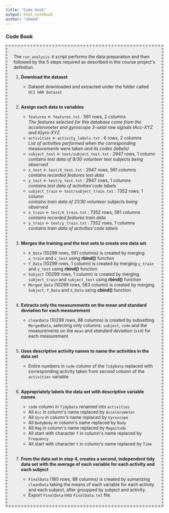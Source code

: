 ```yaml
---
title: "Code book"
output: html_notebook
author: "ahmed"
---
```


### Code Book

<div style= "border: 5px dotted gray; padding: 10px 20px; background-color:#ededed; box-shadow: 0 1px 5px rgba(0, 0, 0, 0.25);">

The `run_analysis.R` script performs the data preparation and then followed by the 5 steps required as described in the course project's definition.

1. **Download the dataset**
    + Dataset downloaded and extracted under the folder called `UCI HAR Dataset`
    
    <br/>
2. **Assign each data to variables**
    + `features` <- `features.txt` : 561 rows, 2 columns <br/>
        *The features selected for this database come from the accelerometer and gyroscope 3-axial raw signals tAcc-XYZ and tGyro-XYZ.*
    + `activities` <- `activity_labels.txt` : 6 rows, 2 columns <br/>
        *List of activities performed when the corresponding measurements were taken and its codes (labels)*
    + `subject_test` <- `test/subject_test.txt` : 2947 rows, 1 column <br/>
        *contains test data of 9/30 volunteer test subjects being observed*
    + `x_test` <- `test/X_test.txt` : 2947 rows, 561 columns <br/>
        *contains recorded features test data*
    + `y_test` <- `test/y_test.txt` : 2947 rows, 1 columns <br/>
        *contains test data of activities'code labels*
    + `subject_train` <- `test/subject_train.txt` : 7352 rows, 1 column <br/>
        *contains train data of 21/30 volunteer subjects being observed*
    + `x_train` <- `test/X_train.txt` : 7352 rows, 561 columns <br/>
        *contains recorded features train data*
    + `y_train` <- `test/y_train.txt` : 7352 rows, 1 columns <br/>
        *contains train data of activities'code labels*
   
    <br/>
3. **Merges the training and the test sets to create one data set**
    + `X_Data` (10299 rows, 561 columns) is created by merging `x_train` and `x_test` using **rbind()** function
    + `Y_Data` (10299 rows, 1 column) is created by merging `y_train` and `y_test` using **rbind()** function
    + `Subject` (10299 rows, 1 column) is created by merging `subject_train` and `subject_test` using **rbind()** function
    + `Merged_Data` (10299 rows, 563 column) is created by merging `Subject`, `Y_Data` and `X_Data` using **cbind()** function
   
    <br/>
4. **Extracts only the measurements on the mean and standard deviation for each measurement**
    + `cleanData` (10299 rows, 88 columns) is created by subsetting `MergedData`, selecting only columns: `subject`, `code` and the measurements on the `mean` and *standard deviation* (`std`) for each measurement

    <br/>
5. **Uses descriptive activity names to name the activities in the data set**
    + Entire numbers in `code` column of the `TidyData` replaced with corresponding activity taken from second column of the `activities` variable

    <br/>
6. **Appropriately labels the data set with descriptive variable names**
    + `code` column in `TidyData` renamed into `activities`
    +  All `Acc` in column's name replaced by `Accelerometer`
    +  All `Gyro` in column's name replaced by `Gyroscope`
    +  All `BodyBody` in column's name replaced by `Body`
    +  All `Mag` in column's name replaced by `Magnitude`
    +  All start with character `f` in column's name replaced by `Frequency`
    +  All start with character `t` in column's name replaced by `Time`

    <br/>
7. **From the data set in step 4, creates a second, independent tidy data set with the average of each variable for each activity and each subject**
    + `FinalData` (180 rows, 88 columns) is created by sumarizing `cleanData` taking the means of each variable for each activity and each subject, after groupped by subject and activity.
    + Export `FinalData` into `FinalData.txt` file.

</div>

<br/>
